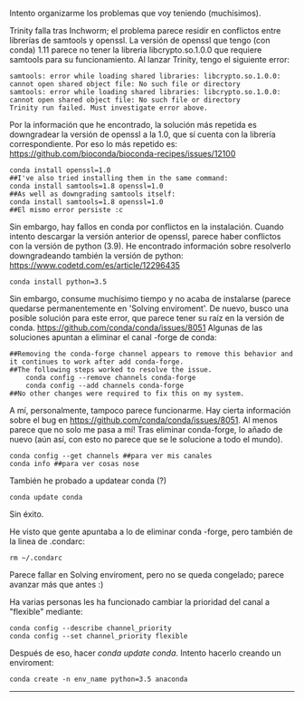 Intento organizarme los problemas que voy teniendo (muchísimos). 

Trinity falla tras Inchworm; el problema parece residir en conflictos entre librerías de samtools y openssl. La  versión de openssl que tengo (con conda) 1.11 parece no tener la libreria libcrypto.so.1.0.0 que requiere samtools para su funcionamiento. Al lanzar Trinity, tengo el siguiente error:
```
samtools: error while loading shared libraries: libcrypto.so.1.0.0: cannot open shared object file: No such file or directory
samtools: error while loading shared libraries: libcrypto.so.1.0.0: cannot open shared object file: No such file or directory
Trinity run failed. Must investigate error above.
```
Por la información que he encontrado, la solución más repetida es downgradear la versión de openssl a la 1.0, que sí cuenta con la librería correspondiente. Por eso lo más repetido es:
https://github.com/bioconda/bioconda-recipes/issues/12100
```
conda install openssl=1.0
##I've also tried installing them in the same command:
conda install samtools=1.8 openssl=1.0
##As well as downgrading samtools itself:
conda install samtools=1.8 openssl=1.0
##El mismo error persiste :c
```
Sin embargo, hay fallos en conda por conflictos en la instalación. Cuando intento descargar la versión anterior de openssl, parece haber conflictos con la versión de python (3.9). He encontrado información sobre resolverlo downgradeando también la versión de python:
https://www.codetd.com/es/article/12296435
```
conda install python=3.5
```
Sin embargo, consume muchísimo tiempo y no acaba de instalarse (parece quedarse permanentemente en 'Solving enviroment'. De nuevo, busco una posible solución para este error, que parece tener su raíz en la versión de conda.
https://github.com/conda/conda/issues/8051
Algunas de las soluciones apuntan a eliminar el canal -forge de conda:
```
##Removing the conda-forge channel appears to remove this behavior and it continues to work after add conda-forge.
##The following steps worked to resolve the issue.
    conda config --remove channels conda-forge
    conda config --add channels conda-forge
##No other changes were required to fix this on my system.
```
A mí, personalmente, tampoco parece funcionarme. Hay cierta información sobre el bug en https://github.com/conda/conda/issues/8051. Al menos parece que no solo me pasa a mí! 
Tras eliminar conda-forge, lo añado de nuevo (aún así, con esto no parece que se le solucione a todo el mundo). 
```
conda config --get channels ##para ver mis canales
conda info ##para ver cosas nose
```
También he probado a updatear conda (?)
```
conda update conda
```
Sin éxito. 

He visto que gente apuntaba a lo de eliminar conda -forge, pero también de la linea de .condarc:
```
rm ~/.condarc
```
Parece fallar en Solving enviroment, pero no se queda congelado; parece avanzar más que antes :)

Ha varias personas les ha funcionado cambiar la prioridad del canal a "flexible" mediante:
````
conda config --describe channel_priority
conda config --set channel_priority flexible
````
Después de eso, hacer *conda update conda*. 
Intento hacerlo creando un enviroment:
```
conda create -n env_name python=3.5 anaconda
```
-------------------------------------------------------------------------
